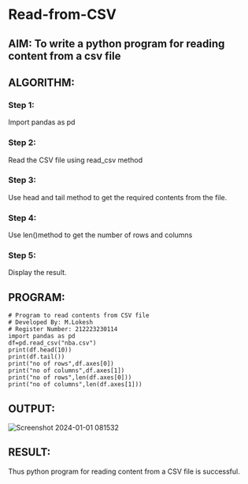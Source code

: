 # Read-from-CSV

## AIM: To write a python program for reading content from a csv file

## ALGORITHM:
### Step 1: 

Import pandas as pd
### Step 2:

Read the CSV file using read_csv method
### Step 3: 

Use head and tail method to get the required contents from the file.
### Step 4:

Use len()method to get the number of rows and columns
### Step 5:

Display the result.
## PROGRAM:
```
# Program to read contents from CSV file
# Developed By: M.Lokesh
# Register Number: 212223230114
import pandas as pd
df=pd.read_csv("nba.csv")
print(df.head(10))
print(df.tail())
print("no of rows",df.axes[0])
print("no of columns",df.axes[1])
print("no of rows",len(df.axes[0]))
print("no of columns",len(df.axes[1]))
```

## OUTPUT:
![Screenshot 2024-01-01 081532](https://github.com/Lokesh23001615/Read-from-CSV/assets/144979337/59186ae9-deb3-4a84-9abb-501e001ff0dd)


## RESULT:

Thus python program for reading content from a CSV file is successful.

